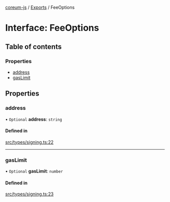 [coreum-js](../README.md) / [Exports](../modules.md) / FeeOptions

# Interface: FeeOptions

## Table of contents

### Properties

- [address](FeeOptions.md#address)
- [gasLimit](FeeOptions.md#gaslimit)

## Properties

### address

• `Optional` **address**: `string`

#### Defined in

[src/types/signing.ts:22](https://github.com/PulsaraIO/coreum-js/blob/37352c6/src/types/signing.ts#L22)

___

### gasLimit

• `Optional` **gasLimit**: `number`

#### Defined in

[src/types/signing.ts:23](https://github.com/PulsaraIO/coreum-js/blob/37352c6/src/types/signing.ts#L23)
